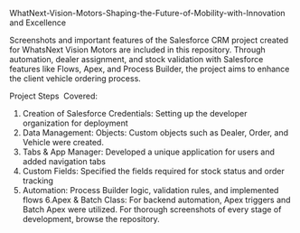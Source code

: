 WhatNext-Vision-Motors-Shaping-the-Future-of-Mobility-with-Innovation and Excellence

Screenshots and important features of the Salesforce CRM project created for WhatsNext Vision Motors are included in this repository. Through automation, dealer assignment, and stock validation with Salesforce features like Flows, Apex, and Process Builder, the project aims to enhance the client vehicle ordering process.

Project Steps  Covered:
1. Creation of Salesforce Credentials: Setting up the developer organization for deployment
2. Data Management: Objects: Custom objects such as Dealer, Order, and Vehicle were created.
3. Tabs & App Manager: Developed a unique application for users and added navigation tabs
4. Custom Fields: Specified the fields required for stock status and order tracking
5. Automation: Process Builder logic, validation rules, and implemented flows
6.Apex & Batch Class: For backend automation, Apex triggers and Batch Apex were utilized.
For thorough screenshots of every stage of development, browse the repository.

